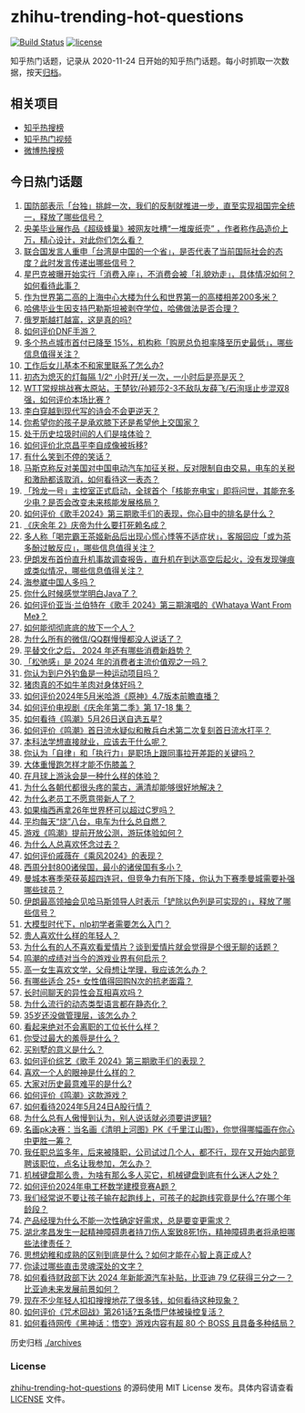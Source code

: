 # zhihu-trending-hot-questions

[![Build Status](https://github.com/justjavac/zhihu-trending-hot-questions/workflows/ci/badge.svg?branch=master)](https://github.com/justjavac/zhihu-trending-hot-questions/actions)
[![license](https://img.shields.io/github/license/justjavac/zhihu-trending-hot-questions)](https://github.com/justjavac/zhihu-trending-hot-questions/blob/master/LICENSE)

知乎热门话题，记录从 2020-11-24
日开始的知乎热门话题。每小时抓取一次数据，按天[归档](./archives)。

## 相关项目

- [知乎热搜榜](https://github.com/justjavac/zhihu-trending-top-search)
- [知乎热门视频](https://github.com/justjavac/zhihu-trending-hot-video)
- [微博热搜榜](https://github.com/justjavac/weibo-trending-hot-search)

## 今日热门话题

<!-- BEGIN -->
<!-- 最后更新时间 Sat May 25 2024 09:44:16 GMT+0800 (China Standard Time) -->

1. [国防部表示「台独」挑衅一次，我们的反制就推进一步，直至实现祖国完全统一，释放了哪些信号？](https://www.zhihu.com/question/657026683)
1. [央美毕业展作品《超级蜂巢》被网友吐槽“一堆废纸壳” ，作者称作品造价上万，精心设计，对此你们怎么看？](https://www.zhihu.com/question/657035134)
1. [联合国发言人重申「台湾是中国的一个省」，是否代表了当前国际社会的态度？此时发言传递出哪些信号？](https://www.zhihu.com/question/657058376)
1. [星巴克被曝开始实行「消费入座」，不消费会被「礼貌劝走」，具体情况如何？如何看待此事？](https://www.zhihu.com/question/657035264)
1. [作为世界第二高的上海中心大楼为什么和世界第一的高楼相差200多米？](https://www.zhihu.com/question/55897379)
1. [哈佛毕业生因支持巴勒斯坦被剥夺学位，哈佛做法是否合理？](https://www.zhihu.com/question/657014344)
1. [俄罗斯越打越富，这是真的吗?](https://www.zhihu.com/question/656907254)
1. [如何评价DNF手游？](https://www.zhihu.com/question/364125670)
1. [多个热点城市首付已降至 15%，机构称「购房总负担率降至历史最低」，哪些信息值得关注？](https://www.zhihu.com/question/656893286)
1. [工作后女儿基本不和家里联系了怎么办?](https://www.zhihu.com/question/656437312)
1. [初态为熄灭的灯每隔 1/2ⁿ 小时开/关一次，一小时后是亮是灭？](https://www.zhihu.com/question/351147183)
1. [WTT常规挑战赛太原站，王楚钦/孙颖莎2-3不敌队友薛飞/石洵瑶止步混双8强，如何评价本场比赛 ?](https://www.zhihu.com/question/657019591)
1. [李白穿越到现代写的诗会不会更逆天？](https://www.zhihu.com/question/656962279)
1. [你希望你的孩子是承欢膝下还是希望他上交国家？](https://www.zhihu.com/question/656200367)
1. [处于历史垃圾时间的人们是啥体验？](https://www.zhihu.com/question/654247629)
1. [如何评价北京昌平李自成像被拆移?](https://www.zhihu.com/question/656963111)
1. [有什么笑到不停的笑话？](https://www.zhihu.com/question/648998057)
1. [马斯克称反对美国对中国电动汽车加征关税，反对限制自由交易，电车的关税和激励都该取消，如何看待这一表态？](https://www.zhihu.com/question/657005161)
1. [「玲龙一号」主控室正式启动，全球首个「核能充电宝」即将问世，其能充多少电？是否会改变未来核能发展格局？](https://www.zhihu.com/question/656806105)
1. [如何评价《歌手2024》第三期歌手们的表现，你心目中的排名是什么？](https://www.zhihu.com/question/657017111)
1. [《庆余年 2》庆帝为什么要打死赖名成？](https://www.zhihu.com/question/656856026)
1. [多人称「喝完霸王茶姬新品后出现心慌心悸等不适症状」，客服回应「或为茶多酚过敏反应」，哪些信息值得关注？](https://www.zhihu.com/question/656919927)
1. [伊朗发布首份直升机事故调查报告，直升机在到达高空后起火，没有发现弹痕或类似情况，哪些信息值得关注？](https://www.zhihu.com/question/657000549)
1. [海参崴中国人多吗？](https://www.zhihu.com/question/362187335)
1. [你什么时候感觉学明白Java了？](https://www.zhihu.com/question/654003758)
1. [如何评价亚当·兰伯特在《歌手 2024》第三期演唱的《Whataya Want From Me》？](https://www.zhihu.com/question/657039376)
1. [如何能彻彻底底的放下一个人？](https://www.zhihu.com/question/417062982)
1. [为什么所有的微信/QQ群慢慢都没人说话了？](https://www.zhihu.com/question/638714430)
1. [平替文化之后， 2024 年还有哪些消费新趋势？](https://www.zhihu.com/question/657035452)
1. [「松弛感」是 2024 年的消费者主流价值观之一吗？](https://www.zhihu.com/question/656902748)
1. [你认为到户外钓鱼是一种运动项目吗？](https://www.zhihu.com/question/655372276)
1. [猪肉真的不如牛羊肉对身体好吗？](https://www.zhihu.com/question/311153912)
1. [如何评价2024年5月米哈游《原神》4.7版本前瞻直播？](https://www.zhihu.com/question/656802241)
1. [如何评价电视剧《庆余年第二季》第 17-18 集？](https://www.zhihu.com/question/656940455)
1. [如何看待《鸣潮》5月26日送自选五星?](https://www.zhihu.com/question/657053600)
1. [如何评价《鸣潮》首日流水疑似和散兵白术第二次复刻首日流水打平？](https://www.zhihu.com/question/656987967)
1. [本科法学想直接就业，应该去干什么呢？](https://www.zhihu.com/question/656596894)
1. [你认为「自律」和「执行力」是职场上跟同事拉开差距的关键吗？](https://www.zhihu.com/question/653431148)
1. [大体重慢跑怎样才能不伤膝盖？](https://www.zhihu.com/question/656480205)
1. [在月球上游泳会是一种什么样的体验？](https://www.zhihu.com/question/440028850)
1. [为什么各朝代都很头疼的蒙古，满清却能够很好地解决？](https://www.zhihu.com/question/599870965)
1. [为什么老员工不愿意带新人了？](https://www.zhihu.com/question/656870197)
1. [如果梅西再拿26年世界杯可以超过C罗吗？](https://www.zhihu.com/question/656336583)
1. [平均每天“烧”八台，电车为什么总自燃？](https://www.zhihu.com/question/642765104)
1. [游戏《鸣潮》提前开放公测，游玩体验如何？](https://www.zhihu.com/question/656905412)
1. [为什么人总喜欢怀念过去？](https://www.zhihu.com/question/654386129)
1. [如何评价戚薇在《乘风2024》的表现？](https://www.zhihu.com/question/655258558)
1. [西周分封800诸侯国，最小的诸侯国有多小？](https://www.zhihu.com/question/527888692)
1. [曼城本赛季荣获英超四连冠，但竞争力有所下降，你认为下赛季曼城需要补强哪些球员？](https://www.zhihu.com/question/656952982)
1. [伊朗最高领袖会见哈马斯领导人时表示「铲除以色列是可实现的」，释放了哪些信号？](https://www.zhihu.com/question/656935057)
1. [大模型时代下，nlp初学者需要怎么入门？](https://www.zhihu.com/question/595292943)
1. [贵人喜欢什么样的年轻人？](https://www.zhihu.com/question/652859628)
1. [为什么有的人不喜欢看爱情片？谈到爱情片就会觉得是个很无聊的话题？](https://www.zhihu.com/question/36694957)
1. [鸣潮的成绩对当今的游戏业界有何启示？](https://www.zhihu.com/question/657018015)
1. [高一女生喜欢文学，父母想让学理，我应该怎么办？](https://www.zhihu.com/question/655489619)
1. [有哪些适合 25+ 女性值得回购N次的抗老面霜？](https://www.zhihu.com/question/653888902)
1. [长时间聊天的异性会互相喜欢吗？](https://www.zhihu.com/question/653303757)
1. [为什么流行的动态类型语言都在静态化？](https://www.zhihu.com/question/656967751)
1. [35岁还没做管理层，该怎么办？](https://www.zhihu.com/question/572644474)
1. [看起来绝对不会离职的工位长什么样？](https://www.zhihu.com/question/621565058)
1. [你受过最大的羞辱是什么？](https://www.zhihu.com/question/20794578)
1. [买别墅的意义是什么？](https://www.zhihu.com/question/276461256)
1. [如何评价综艺《歌手 2024》第三期歌手们的表现？](https://www.zhihu.com/question/656926347)
1. [喜欢一个人的眼神是什么样的？](https://www.zhihu.com/question/23972203)
1. [大家对历史最意难平的是什么?](https://www.zhihu.com/question/656241790)
1. [如何评价《鸣潮》这款游戏？](https://www.zhihu.com/question/656905211)
1. [如何看待2024年5月24日A股行情？](https://www.zhihu.com/question/656893464)
1. [为什么总有人傲慢到认为，别人说话就必须要讲逻辑?](https://www.zhihu.com/question/656632662)
1. [名画pk决赛：当名画《清明上河图》PK《千里江山图》，你觉得哪幅画在你心中更胜一筹？](https://www.zhihu.com/question/656999935)
1. [我任职总监多年，后来被降职，公司试过几个人，都不行，现在又开始内部竞聘该职位，点名让我参加，怎么办？](https://www.zhihu.com/question/655952018)
1. [机械键盘那么贵，为啥有那么多人买它，机械键盘到底有什么迷人之处？](https://www.zhihu.com/question/654183652)
1. [如何评价2024年电工杯数学建模竞赛A题？](https://www.zhihu.com/question/657002849)
1. [我们经常说不要让孩子输在起跑线上，可孩子的起跑线究竟是什么?在哪个年龄段？](https://www.zhihu.com/question/655659804)
1. [产品经理为什么不能一次性确定好需求，总是要变更需求？](https://www.zhihu.com/question/655127036)
1. [湖北孝昌发生一起精神障碍患者持刀伤人案致8死1伤，精神障碍患者将承担哪些法律责任？](https://www.zhihu.com/question/656932760)
1. [思想幼稚和成熟的区别到底是什么？如何才能在心智上真正成人?](https://www.zhihu.com/question/656857635)
1. [你读过哪些直击灵魂深处的文字？](https://www.zhihu.com/question/652567900)
1. [如何看待财政部下达 2024 年新能源汽车补贴，比亚迪 79 亿获得三分之一？比亚迪未来发展前景如何？](https://www.zhihu.com/question/656850082)
1. [现在不少年轻人扣扣搜搜地花了很多钱，如何看待这种现象？](https://www.zhihu.com/question/656904686)
1. [如何评价《咒术回战》第261话?五条悟尸体被操控复活？](https://www.zhihu.com/question/656913871)
1. [如何看待网传《黑神话：悟空》游戏内容有超 80 个 BOSS 且具备多种结局？](https://www.zhihu.com/question/656903812)

<!-- END -->

历史归档 [./archives](./archives)

### License

[zhihu-trending-hot-questions](https://github.com/justjavac/zhihu-trending-hot-questions)
的源码使用 MIT License 发布。具体内容请查看 [LICENSE](./LICENSE) 文件。
